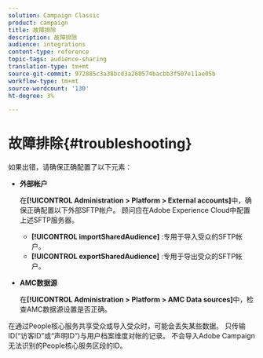 ```yaml
---
solution: Campaign Classic
product: campaign
title: 故障排除
description: 故障排除
audience: integrations
content-type: reference
topic-tags: audience-sharing
translation-type: tm+mt
source-git-commit: 972885c3a38bcd3a260574bacbb3f507e11ae05b
workflow-type: tm+mt
source-wordcount: '130'
ht-degree: 3%

---
```



# 故障排除{#troubleshooting}

如果出错，请确保正确配置了以下元素：

* **外部帐户**

   在&#x200B;**[!UICONTROL Administration > Platform > External accounts]**&#x200B;中，确保正确配置以下外部SFTP帐户。 顾问应在Adobe Experience Cloud中配置上述SFTP服务器。

   * **[!UICONTROL importSharedAudience]** :专用于导入受众的SFTP帐户。
   * **[!UICONTROL exportSharedAudience]** :专用于导出受众的SFTP帐户。

* **AMC数据源**

   在&#x200B;**[!UICONTROL Administration > Platform > AMC Data sources]**&#x200B;中，检查AMC数据源设置是否正确。

在通过People核心服务共享受众或导入受众时，可能会丢失某些数据。 只传输ID(“访客ID”或“声明ID”)与用户档案维度对帐的记录。 不会导入Adobe Campaign无法识别的People核心服务区段的ID。
